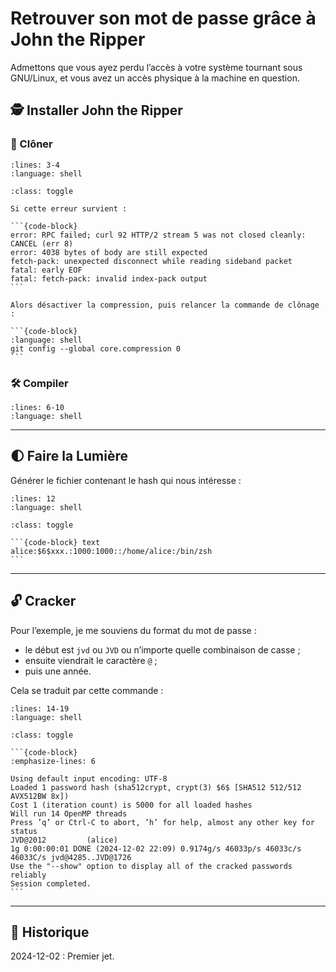 # Retrouver son mot de passe grâce à John the Ripper

Admettons que vous ayez perdu l’accès à votre système tournant sous GNU/Linux, et vous avez un accès physique à la machine en question.

## 🕵️ Installer John the Ripper

### 💾 Clôner

```{literalinclude} snippets/retrouver-son-mot-de-passe-avec-john.sh
:lines: 3-4
:language: shell
```

````{admonition} En cas d’erreur
:class: toggle

Si cette erreur survient :

```{code-block}
error: RPC failed; curl 92 HTTP/2 stream 5 was not closed cleanly: CANCEL (err 8)
error: 4038 bytes of body are still expected
fetch-pack: unexpected disconnect while reading sideband packet
fatal: early EOF
fatal: fetch-pack: invalid index-pack output
```

Alors désactiver la compression, puis relancer la commande de clônage :

```{code-block}
:language: shell
git config --global core.compression 0
```
````

### 🛠️ Compiler

```{literalinclude} snippets/retrouver-son-mot-de-passe-avec-john.sh
:lines: 6-10
:language: shell
```

---

## 🌓 Faire la Lumière

Générer le fichier contenant le hash qui nous intéresse :

```{literalinclude} snippets/retrouver-son-mot-de-passe-avec-john.sh
:lines: 12
:language: shell
```

````{admonition} Exemple de contenu de ~/unshadowed.txt
:class: toggle

```{code-block} text
alice:$6$xxx.:1000:1000::/home/alice:/bin/zsh
```
````

---

## 🔓 Cracker

Pour l’exemple, je me souviens du format du mot de passe :

- le début est `jvd` ou `JVD` ou n’importe quelle combinaison de casse ;
- ensuite viendrait le caractère `@` ;
- puis une année.

Cela se traduit par cette commande :

```{literalinclude} snippets/retrouver-son-mot-de-passe-avec-john.sh
:lines: 14-19
:language: shell
```

````{admonition} Et bingo !
:class: toggle

```{code-block}
:emphasize-lines: 6

Using default input encoding: UTF-8
Loaded 1 password hash (sha512crypt, crypt(3) $6$ [SHA512 512/512 AVX512BW 8x])
Cost 1 (iteration count) is 5000 for all loaded hashes
Will run 14 OpenMP threads
Press ’q’ or Ctrl-C to abort, ’h’ for help, almost any other key for status
JVD@2012         (alice)     
1g 0:00:00:01 DONE (2024-12-02 22:09) 0.9174g/s 46033p/s 46033c/s 46033C/s jvd@4285..JVD@1726
Use the "--show" option to display all of the cracked passwords reliably
Session completed.
```
````

---

## 📜 Historique

2024-12-02
: Premier jet.
